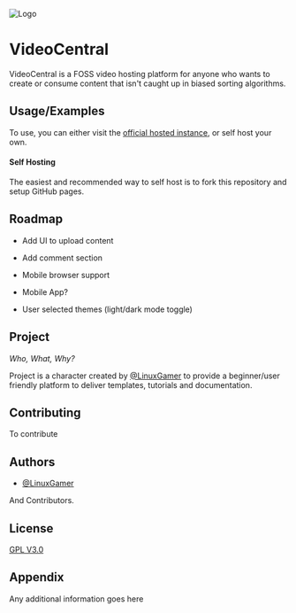 
![Logo](https://dev-to-uploads.s3.amazonaws.com/uploads/articles/th5xamgrr6se0x5ro4g6.png)


# VideoCentral

VideoCentral is a FOSS video hosting platform for anyone who wants to create or consume content that isn't caught up in biased sorting algorithms.

## Usage/Examples

To use, you can either visit the [official hosted instance](https://linuxgamer.github.io/videocentral), or self host your own.

#### Self Hosting

The easiest and recommended way to self host is to fork this repository and setup GitHub pages.

## Roadmap

<!-- - Add recomendation algorithm -->

- Add UI to upload content

- Add comment section

- Mobile browser support

- Mobile App?

- User selected themes (light/dark mode toggle)

## Project
*Who, What, Why?*

Project is a character created by [@LinuxGamer](https://www.github.com/LinuxGamer) to provide a beginner/user friendly platform to deliver templates, tutorials and documentation.

## Contributing
To contribute 

## Authors

- [@LinuxGamer](https://www.github.com/LinuxGamer)

And Contributors.


## License

[GPL V3.0](https://choosealicense.com/licenses/gpl-3.0/)


## Appendix

Any additional information goes here

